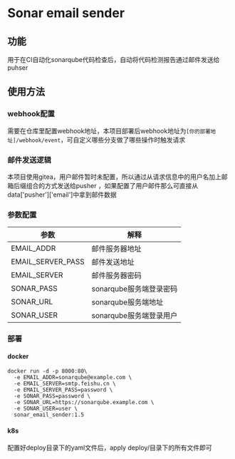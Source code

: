 # Sonar email sender
## 功能
用于在CI自动化sonarqube代码检查后，自动将代码检测报告通过邮件发送给puhser

## 使用方法

### webhook配置

需要在仓库里配置webhook地址，本项目部署后webhook地址为`[你的部署地址]/webhook/event`，可自定义哪些分支做了哪些操作时触发请求

### 邮件发送逻辑

本项目使用gitea，用户邮件暂时未配置，所以通过从请求信息中的用户名加上邮箱后缀组合的方式发送给pusher
，如果配置了用户邮件那么可直接从data['pusher']['email']中拿到邮件数据

### 参数配置


| 参数                 | 解释           |
| -------------------- | -------------- |
| EMAIL_ADDR           | 邮件服务器地址 |
| EMAIL_SERVER_PASS    | 邮件发送地址   |
| EMAIL_SERVER         | 邮件服务器密码 |
| SONAR_PASS  | sonarqube服务端登录密码 |
| SONAR_URL   | sonarqube服务端地址     |
| SONAR_USER  | sonarqube服务端登录用户 |


### 部署

#### docker

```angular2html
docker run -d -p 8000:80\
  -e EMAIL_ADDR=sonarqube@example.com \
  -e EMAIL_SERVER=smtp.feishu.cn \
  -e EMAIL_SERVER_PASS=password \
  -e SONAR_PASS=password \
  -e SONAR_URL=https://sonarqube.example.com \
  -e SONAR_USER=user \
  sonar_email_sender:1.5
```
#### k8s

配置好deploy目录下的yaml文件后，apply deploy/目录下的所有文件即可